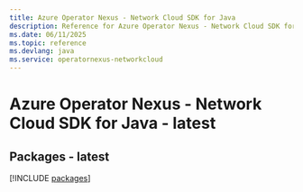 ```yaml
---
title: Azure Operator Nexus - Network Cloud SDK for Java
description: Reference for Azure Operator Nexus - Network Cloud SDK for Java
ms.date: 06/11/2025
ms.topic: reference
ms.devlang: java
ms.service: operatornexus-networkcloud
---
```

# Azure Operator Nexus - Network Cloud SDK for Java - latest
## Packages - latest
[!INCLUDE [packages](operator-nexus---network-cloud-index.md)]